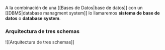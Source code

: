 A la combinación de una [[Bases de Datos|base de datos]] con un [[DBMS|database managment system]] lo llamaremos **sistema de base de datos** o **database system**.

### Arquitectura de tres schemas
![[Arquitectura de tres schemas]]
